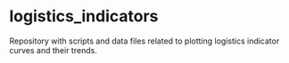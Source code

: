 # logistics_indicators
Repository with scripts and data files related to plotting logistics indicator curves and their trends.

